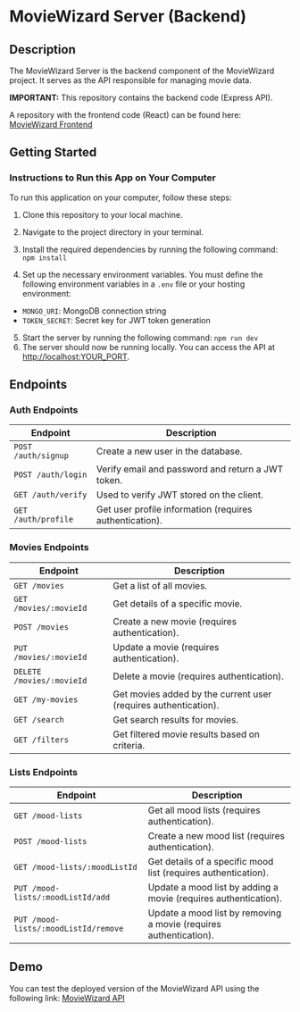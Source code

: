 # MovieWizard Server (Backend)

## Description

The MovieWizard Server is the backend component of the MovieWizard project. It serves as the API responsible for managing movie data.

**IMPORTANT:** This repository contains the backend code (Express API).

A repository with the frontend code (React) can be found here: [MovieWizard Frontend](#https://github.com/MovieWizard/MovieWizard-client)

## Getting Started

### Instructions to Run this App on Your Computer

To run this application on your computer, follow these steps:

1. Clone this repository to your local machine.

2. Navigate to the project directory in your terminal.

3. Install the required dependencies by running the following command:
   `npm install`

4. Set up the necessary environment variables. You must define the following environment variables in a `.env` file or your hosting environment:

- `MONGO_URI`: MongoDB connection string
- `TOKEN_SECRET`: Secret key for JWT token generation

5. Start the server by running the following command:
   `npm run dev`
6. The server should now be running locally. You can access the API at [http://localhost:YOUR_PORT](http://localhost:YOUR_PORT).

## Endpoints

### Auth Endpoints

| Endpoint            | Description                                             |
| ------------------- | ------------------------------------------------------- |
| `POST /auth/signup` | Create a new user in the database.                      |
| `POST /auth/login`  | Verify email and password and return a JWT token.       |
| `GET /auth/verify`  | Used to verify JWT stored on the client.                |
| `GET /auth/profile` | Get user profile information (requires authentication). |

### Movies Endpoints

| Endpoint                  | Description                                                     |
| ------------------------- | --------------------------------------------------------------- |
| `GET /movies`             | Get a list of all movies.                                       |
| `GET /movies/:movieId`    | Get details of a specific movie.                                |
| `POST /movies`            | Create a new movie (requires authentication).                   |
| `PUT /movies/:movieId`    | Update a movie (requires authentication).                       |
| `DELETE /movies/:movieId` | Delete a movie (requires authentication).                       |
| `GET /my-movies`          | Get movies added by the current user (requires authentication). |
| `GET /search`             | Get search results for movies.                                  |
| `GET /filters`            | Get filtered movie results based on criteria.                   |

### Lists Endpoints

| Endpoint                             | Description                                                       |
| ------------------------------------ | ----------------------------------------------------------------- |
| `GET /mood-lists`                    | Get all mood lists (requires authentication).                     |
| `POST /mood-lists`                   | Create a new mood list (requires authentication).                 |
| `GET /mood-lists/:moodListId`        | Get details of a specific mood list (requires authentication).    |
| `PUT /mood-lists/:moodListId/add`    | Update a mood list by adding a movie (requires authentication).   |
| `PUT /mood-lists/:moodListId/remove` | Update a mood list by removing a movie (requires authentication). |

## Demo

You can test the deployed version of the MovieWizard API using the following link:
[MovieWizard API](#https://movie-wizard.adaptable.app/)
